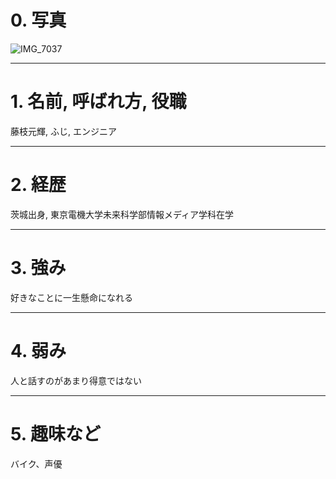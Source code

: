 # 0. 写真

![IMG_7037](https://github.com/user-attachments/assets/641978d1-c7a6-40e5-a34f-7ae2358a1fc0)

***

# 1. 名前, 呼ばれ方, 役職

藤枝元輝, ふじ, エンジニア

***

# 2. 経歴

茨城出身, 東京電機大学未来科学部情報メディア学科在学

***

# 3. 強み

好きなことに一生懸命になれる

***

# 4. 弱み

人と話すのがあまり得意ではない

***

# 5. 趣味など

バイク、声優
